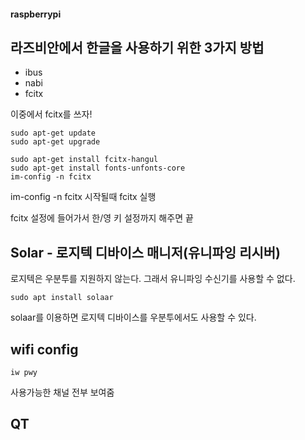 #### raspberrypi

## 라즈비안에서 한글을 사용하기 위한 3가지 방법

* ibus
* nabi
* fcitx

이중에서 fcitx를 쓰자!

<pre><code>sudo apt-get update
sudo apt-get upgrade

sudo apt-get install fcitx-hangul
sudo apt-get install fonts-unfonts-core
im-config -n fcitx
</code></pre>

im-config -n fcitx  시작될때 fcitx 실행

fcitx 설정에 들어가서 한/영 키 설정까지 해주면 끝


## Solar - 로지텍 디바이스 매니저(유니파잉 리시버)
로지텍은 우분투를 지원하지 않는다. 그래서 유니파잉 수신기를 사용할 수 없다.
<pre><code>sudo apt install solaar</code></pre>
solaar를 이용하면 로지텍 디바이스를 우분투에서도 사용할 수 있다.

## wifi config
<pre><code>iw pwy</code></pre>
사용가능한 채널 전부 보여줌

## QT

